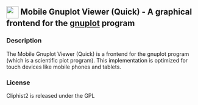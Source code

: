 ## <img align="center" width="32" height="32" src="images/gnuplotviewer128x128"> Mobile Gnuplot Viewer (Quick) - A graphical frontend for the [gnuplot](http://www.gnuplot.info/) program### DescriptionThe Mobile Gnuplot Viewer (Quick) is a frontend for the gnuplot program (which is a scientific plot program). This implementation is optimized for touch devices like mobile phones and tablets. ### License  Cliphist2 is released under the GPL